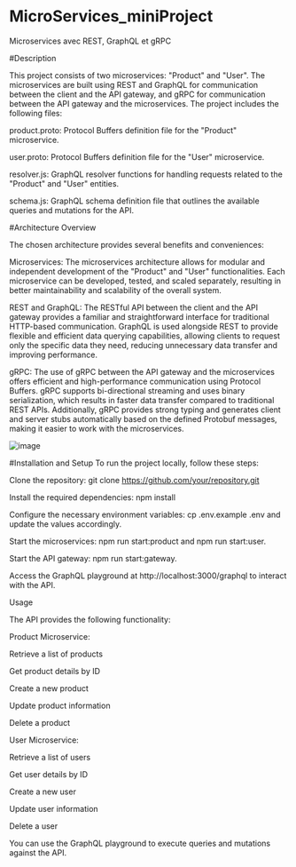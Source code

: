 # MicroServices_miniProject
Microservices avec REST, GraphQL et gRPC


#Description

This project consists of two microservices: "Product" and "User". The microservices are built using REST and GraphQL for communication between the client and the API gateway, and gRPC for communication between the API gateway and the microservices. The project includes the following files:


product.proto: Protocol Buffers definition file for the "Product" microservice.


user.proto: Protocol Buffers definition file for the "User" microservice.


resolver.js: GraphQL resolver functions for handling requests related to the "Product" and "User" entities.


schema.js: GraphQL schema definition file that outlines the available queries and mutations for the API.

#Architecture Overview


The chosen architecture provides several benefits and conveniences:

Microservices: The microservices architecture allows for modular and independent development of the "Product" and "User" functionalities. Each microservice can be developed, tested, and scaled separately, resulting in better maintainability and scalability of the overall system.

REST and GraphQL: The RESTful API between the client and the API gateway provides a familiar and straightforward interface for traditional HTTP-based communication. GraphQL is used alongside REST to provide flexible and efficient data querying capabilities, allowing clients to request only the specific data they need, reducing unnecessary data transfer and improving performance.

gRPC: The use of gRPC between the API gateway and the microservices offers efficient and high-performance communication using Protocol Buffers. gRPC supports bi-directional streaming and uses binary serialization, which results in faster data transfer compared to traditional REST APIs. Additionally, gRPC provides strong typing and generates client and server stubs automatically based on the defined Protobuf messages, making it easier to work with the microservices.

![image](https://github.com/houda2024/MicroServices_miniProject/assets/107250916/d02fa053-f05b-4838-a7e1-a1b411bc3e2b)






#Installation and Setup
To run the project locally, follow these steps:

Clone the repository: git clone https://github.com/your/repository.git


Install the required dependencies: npm install


Configure the necessary environment variables: cp .env.example .env and update the values accordingly.


Start the microservices: npm run start:product and npm run start:user.


Start the API gateway: npm run start:gateway.


Access the GraphQL playground at http://localhost:3000/graphql to interact with the API.

Usage


The API provides the following functionality:

Product Microservice:

Retrieve a list of products

Get product details by ID

Create a new product

Update product information

Delete a product

User Microservice:

Retrieve a list of users

Get user details by ID

Create a new user

Update user information

Delete a user

You can use the GraphQL playground to execute queries and mutations against the API.






